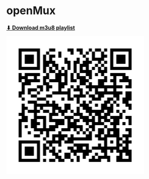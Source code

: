 # openMux

**[⬇ Download m3u8 playlist](https://raw.githubusercontent.com/Keiiko/openMux/refs/heads/main/openMux.m3u8)**

![QR Code](/qr-code.png)
